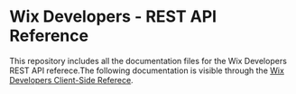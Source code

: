 # Wix Developers - REST API Reference
This repository includes all the documentation files for the Wix Developers REST API referece.The following documentation is visible through the [Wix Developers Client-Side Referece](https://dev.wix.com/api).
